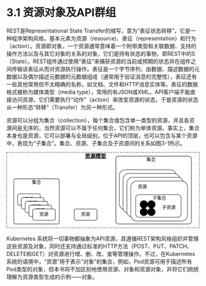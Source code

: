 [1]: /images/chapter_3/集合、资源和子资源.drawio.png

# 3.1 资源对象及API群组

REST是Representational State Transfer的缩写，意为“表征状态转移”，它是一种程序架构风格，基本元素为资源（resource)、表征（representation）和行为（action）。资源即对象，一个资源通常意味着一个附带类型和关联数据、支持的操作方法以及与其它对象的关系的对象，它们是持有状态的事物，即REST中的S（State）。REST组件通过使用“表征”来捕获资源的当前或预期的状态并在组件之间传输该表征从而对资源执行操作。表征是一个字节序列，由数据、描述数据的元数据以及偶尔描述元数据的元数据组成（通常用于验证消息的完整性），表征还有一些其他常用但不太精确的名称，如文档、文件和HTTP消息实体等。表征的数据格式被称为媒体类型（media type），常用的有JSON或XML。API客户端不能直接访问资源，它们需要执行“动作”（action）来改变资源的状态，于是资源的状态从一种形态“转移”（Transfer）为另一种形式。

资源可以分组为集合（collection），每个集合值包含单一类型的资源，并且各资源间是无序的，当然资源可以不属于任何集合，它们称为单体资源。事实上，集合本身也是资源，它可以部署与全局级别，位于API的顶层，也可以包含与某个资源中，表现为“子集合”。集合、资源、子集合及子资源间的关系如图3-1所示。

![集合、资源和子资源][1]

Kubernetes 系统将一切事物都抽象为API资源，其遵循REST架构风格组织并管理这些资源及对象，同时还支持通过标准的HTTP方法（POST、PUT、PATCH、DELETE和GET）对资源进行增、删、改、查等管理操作。不过，在Kubernetes系统的语境中，“资源”用于表示“对象”的集合，例如，Pod资源可用于描述所有Pod类型的对象，但本书将不加区别地使用资源、对象和资源对象，并将它们统统理解为资源类型生成的示例——对象。
